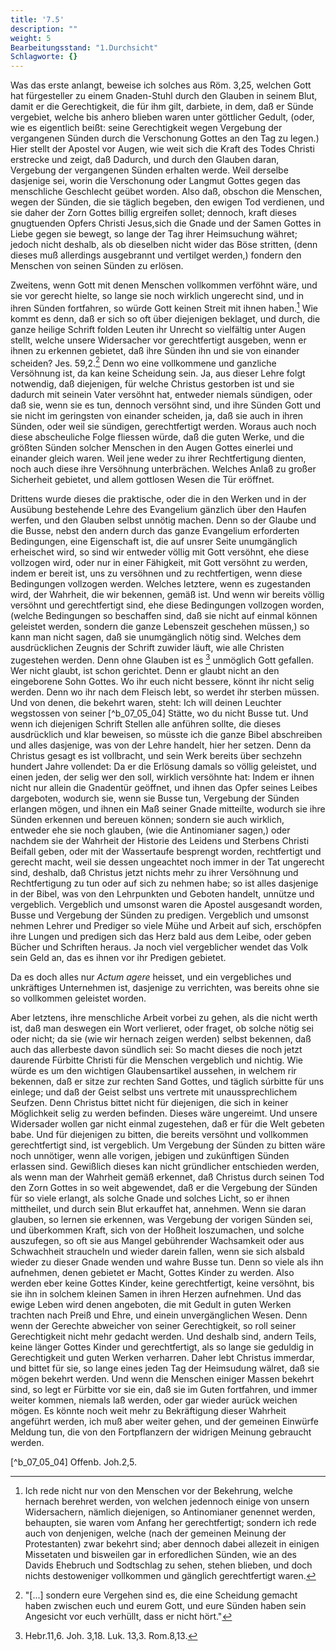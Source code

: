 ```yaml
---
title: '7.5'
description: ""
weight: 5
Bearbeitungsstand: "1.Durchsicht"
Schlagworte: {}
---
```

<!-- seite 293 -->


Was das erste anlangt, beweise ich solches
aus Röm. 3,25, welchen Gott hat fürgesteller zu
einem Gnaden-Stuhl durch den Glauben in seinem
Blut, damit er die Gerechtigkeit, die für ihm
gilt, darbiete, in dem, daß er Sünde vergebiet,
welche bis anhero blieben waren unter göttlicher
Gedult, (oder, wie es eigentlich beißt: seine Gerechtigkeit
wegen Vergebung der vergangenen Sünden
durch die Verschonung Gottes an den Tag
zu legen.) Hier stellt der Apostel vor Augen, wie weit
sich die Kraft des Todes Christi erstrecke und zeigt, daß
Dadurch, und durch den Glauben daran, Vergebung der
vergangenen Sünden erhalten werde. Weil derselbe
dasjenige sei, worin die Verschonung oder Langmut<!-- seite 294 -->
Gottes gegen das menschliche Geschlecht geübet
worden. Also daß, obschon die Menschen, wegen der
Sünden, die sie täglich begeben, den ewigen Tod verdienen,
und sie daher der Zorn Gottes billig ergreifen
sollet; dennoch, kraft dieses gnugtuenden Opfers
Christi Jesus,sich die Gnade und der Samen Gottes
in Liebe gegen sie bewegt, so lange der Tag ihrer
Heimsuchung währet; jedoch nicht deshalb, als ob dieselben
nicht wider das Böse stritten, (denn dieses muß
allerdings ausgebrannt und vertilget werden,) fondern
den Menschen von seinen Sünden zu erlösen.

Zweitens, wenn Gott mit denen Menschen vollkommen
verföhnt wäre, und sie vor gerecht hielte, so
lange sie noch wirklich ungerecht sind, und in ihren
Sünden fortfahren, so würde Gott keinen Streit mit
ihnen haben.[^b_07_05_01] Wie kommt es denn, daß er sich so
oft über diejenigen beklaget, und durch, die ganze heilige
Schrift folden Leuten ihr Unrecht so vielfältig unter
Augen stellt, welche unsere Widersacher vor gerechtfertigt
ausgeben, wenn er ihnen zu erkennen gebietet, daß
ihre Sünden ihn und sie von einander scheiden?
Jes. 59,2.[^b_07_05_02] Denn wo eine vollkommene und ganzliche
Versöhnung ist, da kan keine Scheidung sein. Ja, aus
dieser Lehre folgt notwendig, daß diejenigen, für
welche Christus gestorben ist und sie dadurch mit seinein<!-- seite 295 -->
Vater versöhnt hat, entweder niemals sündigen, oder
daß sie, wenn sie es tun, dennoch versöhnt sind, und
ihre Sünden Gott und sie nicht im geringsten von einander
scheiden, ja, daß sie auch in ihren Sünden, oder
weil sie sündigen, gerechtfertigt werden. Woraus
auch noch diese abscheuliche Folge fliessen würde, daß
die guten Werke, und die größten Sünden solcher Menschen
in den Augen Gottes einerlei und einander gleich
waren. Weil jene weder zu ihrer Rechtfertigung dienten,
noch auch diese ihre Versöhnung unterbrächen.
Welches Anlaß zu großer Sicherheit gebietet, und allem
gottlosen Wesen die Tür eröffnet.

Drittens wurde dieses die praktische, oder die in den
Werken und in der Ausübung bestehende Lehre des
Evangelium gänzlich über den Haufen werfen, und den
Glauben selbst unnötig machen. Denn so der Glaube
und die Busse, nebst den andern durch das ganze Evangelium
erforderten Bedingungen, eine Eigenschaft ist,
die auf unsrer Seite unumgänglich erheischet wird, so
sind wir entweder völlig mit Gott versöhnt, ehe diese
vollzogen wird, oder nur in einer Fähigkeit, mit Gott
versöhnt zu werden, indem er bereit ist, uns zu versöhnen
und zu rechtfertigen, wenn diese Bedingungen vollzogen
werden. Welches letztere, wenn es zugestanden
wird, der Wahrheit, die wir bekennen, gemäß ist. Und
wenn wir bereits völlig versöhnt und gerechtfertigt
sind, ehe diese Bedingungen vollzogen worden, (welche
Bedingungen so beschaffen sind, daß sie nicht auf einmal
können geleistet werden, sondern die ganze Lebenszeit
geschehen müssen,) so kann man nicht sagen, daß
sie unumgänglich nötig sind. Welches dem ausdrücklichen
Zeugnis der Schrift zuwider läuft, wie alle Christen
zugestehen werden. Denn ohne Glauben ist es [^b_07_05_03]
unmöglich Gott gefallen. Wer nicht glaubt, ist
schon gerichtet. Denn er glaubt nicht an den eingeborene
Sohn Gottes. Wo ihr euch nicht<!-- seite 296 -->
bessere, könnt ihr nicht selig werden. Denn wo
ihr nach dem Fleisch lebt, so werdet ihr sterben
müssen. Und von denen, die bekehrt waren, steht:
Ich will deinen Leuchter wegstossen von seiner [^b_07_05_04]
Stätte, wo du nicht Busse tut. Und wenn ich diejenigen
Schrift Stellen alle anführen sollte, die dieses
ausdrücklich und klar beweisen, so müsste ich die ganze
Bibel abschreiben und alles dasjenige, was von der
Lehre handelt, hier her setzen. Denn da Christus gesagt
es ist vollbracht, und sein Werk bereits über sechzehn
hundert Jahre vollendet: Da er die Erlösung damals
so völlig geleistet, und einen jeden, der selig wer
den soll, wirklich versöhnte hat: Indem er ihnen nicht
nur allein die Gnadentür geöffnet, und ihnen das
Opfer seines Leibes dargeboten, wodurch sie, wenn
sie Busse tun, Vergebung der Sünden erlangen mögen,
und ihnen ein Maß seiner Gnade mitteilte, wodurch
sie ihre Sünden erkennen und bereuen können;
sondern sie auch wirklich, entweder ehe sie noch glauben,
(wie die Antinomianer sagen,) oder nachdem sie der
Wahrheit der Historie des Leidens und Sterbens
Christi Beifall geben, oder mit der Wassertaufe besprengt
worden, rechtfertigt und gerecht macht,
weil sie dessen ungeachtet noch immer in der Tat ungerecht
sind, deshalb, daß Christus jetzt nichts mehr zu ihrer
Versöhnung und Rechtfertigung zu tun oder auf sich zu
nehmen habe; so ist alles dasjenige in der Bibel, was
von den Lehrpunkten und Geboten handelt, unnütze
und vergeblich. Vergeblich und umsonst waren die
Apostel ausgesandt worden, Busse und Vergebung der
Sünden zu predigen. Vergeblich und umsonst nehmen
Lehrer und Prediger so viele Mühe und Arbeit auf sich,
erschöpfen ihre Lungen und predigen sich das Herz bald
aus dem Leibe, oder geben Bücher und Schriften
heraus. Ja noch viel vergeblicher wendet das Volk
sein Geld an, das es ihnen vor ihr Predigen gebietet.<!-- seite 297 -->

Da es doch alles nur *Actum agere* heisset, und ein
vergebliches und unkräftiges Unternehmen ist, dasjenige
zu verrichten, was bereits ohne sie so vollkommen
geleistet worden.

Aber letztens, ihre menschliche Arbeit vorbei zu gehen,
als die nicht werth ist, daß man deswegen ein
Wort verlieret, oder fraget, ob solche nötig sei oder
nicht; da sie (wie wir hernach zeigen werden)
selbst bekennen, daß auch das allerbeste davon sündlich
sei: So macht dieses die noch jetzt daurende
Fürbitte Christi für die Menschen vergeblich und nichtig.
Wie würde es um den wichtigen Glaubensartikel
aussehen, in welchem rir bekennen, daß er sitze zur
rechten Sand Gottes, und täglich súrbitte für
uns einlege; und daß der Geist selbst uns vertrete
mit unaussprechlichem Seufzen. Denn Christus
bittet nicht für diejenigen, die sich in keiner Möglichkeit
selig zu werden befinden. Dieses wäre ungereimt.
Und unsere Widersader wollen gar nicht einmal zugestehen,
daß er für die Welt gebeten babe. Und für
diejenigen zu bitten, die bereits versöhnt und vollkommen
gerechtfertigt sind, ist vergeblich. Um Vergebung
der Sünden zu bitten wäre noch unnötiger,
wenn alle vorigen, jebigen und zukünftigen Sünden erlassen
sind. Gewißlich dieses kan nicht gründlicher entschieden
werden, als wenn man der Wahrheit gemäß
erkennet, daß Christus durch seinen Tod den Zorn
Gottes in so weit abgewendet, daß er die Vergebung
der Sünden für so viele erlangt, als solche Gnade
und solches Licht, so er ihnen mittheilet, und durch sein
Blut erkauffet hat, annehmen. Wenn sie daran
glauben, so lernen sie erkennen, was Vergebung der
vorigen Sünden sei, und überkommen Kraft, sich von
der Hoßheit loszumachen, und solche auszufegen, so
oft sie aus Mangel gebührender Wachsamkeit oder
aus Schwachheit straucheln und wieder darein fallen,<!-- seite 298 -->
wenn sie sich alsbald wieder zu dieser Gnade wenden
und wahre Busse tun. Denn so viele als ihn aufnehmen,
denen gebietet er Macht, Gottes Kinder
zu werden. Also werden eber keine Gottes Kinder,
keine gerechtfertigt, keine versöhnt, bis sie ihn
in solchem kleinen Samen in ihren Herzen aufnehmen.
Und das ewige Leben wird denen angeboten,
die mit Gedult in guten Werken trachten nach
Preiß und Ehre, und einein unvergänglichen Wesen.
Denn wenn der Gerechte abweicher von seiner
Gerechtigkeit, so roll seiner Gerechtigkeit
nicht mehr gedacht werden. Und deshalb sind,
andern Teils, keine länger Gottes Kinder und gerechtfertigt,
als so lange sie geduldig in Gerechtigkeit
und guten Werken verharren. Daher lebt
Christus immerdar, und bittet für sie, so lange eines
jeden Tag der Heimsudung wälret, daß sie mögen
bekehrt werden. Und wenn die Menschen einiger
Massen bekehrt sind, so legt er Fürbitte vor sie ein,
daß sie im Guten fortfahren, und immer weiter kommen,
niemals laß werden, oder gar wieder aurück weichen
mögen. Es könnte noch weit mehr zu Bekräftigung
dieser Wahrheit angeführt werden, ich muß
aber weiter gehen, und der gemeinen Einwürfe Meldung
tun, die von den Fortpflanzern der widrigen
Meinung gebraucht werden.

<!-- Fussnoten -->

[^b_07_05_01]: Ich rede nicht nur von den Menschen vor der Bekehrung,
welche hernach berehret werden, von welchen jedennoch
einige von unsern Widersachern, nämlich diejenigen, so Antinomianer
genennet werden, behaupten, sie waren vom Anfang
her gerechtfertigt; sondern ich rede auch von denjenigen,
welche (nach der gemeinen Meinung der Protestanten) zwar
bekehrt sind; aber dennoch dabei allezeit in einigen Missetaten
und bisweilen gar in erforedlichen Sünden, wie an
des Davids Ehebruch und Sodtschlag zu sehen, stehen blieben,
und doch nichts destoweniger vollkommen und gänglich gerechtfertigt waren.

[^b_07_05_02]: "[...] sondern eure Vergehen sind es, die eine Scheidung gemacht haben zwischen euch und eurem Gott, und eure Sünden haben sein Angesicht vor euch verhüllt, dass er nicht hört."

[^b_07_05_03]: Hebr.11,6. Joh. 3,18. Luk. 13,3. Rom.8,13.

[^b_07_05_04] Offenb. Joh.2,5.
